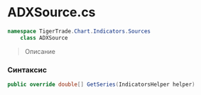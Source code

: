
# ADXSource.cs
```csharp
namespace TigerTrade.Chart.Indicators.Sources  
    class ADXSource
```

> Описание

### Синтаксис
```csharp
public override double[] GetSeries(IndicatorsHelper helper)
```
